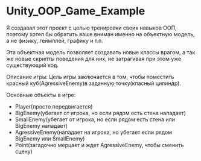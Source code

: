 # Unity_OOP_Game_Example
Я создавал этот проект с целью тренировки своих навыков  ООП, поэтому хотел бы обратить ваше вниман именно на объектную модель, а не физику, геймплей, графику и т.п.

Эта объектная модель позволяет создавать новые классы врагом, а так же новые скрипты поведения для них, не затрагивая при этом уже существующий код.

Описание игры:
Цель игры заключается в том, чтобы поместить красный куб(AgressiveEnemy)в заданную точку(кпасный цилиндр).

Основные объекты в игре:
- Player(просто передвигается)
- BigEnemy(убегает от игрока, но если рядом есть стена нападает)
- SmallEnemy(убегает от игрока, но если рядом есть стена или BigEnemy нападает)
- AgressiveEnemy(нападает на игрока, но убегает если рядом BigEnemy или SmallEnemy)
- Point(загадочно мерцает и ждет AgressiveEnemy, чтобы сменить сцену)
